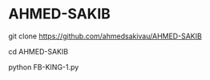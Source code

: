 # AHMED-SAKIB 

git clone https://github.com/ahmedsakivau/AHMED-SAKIB 


cd AHMED-SAKIB 

python FB-KING-1.py
